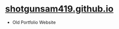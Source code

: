 # <a href="https://shotgunsam419.github.io/" target="_blank">shotgunsam419.github.io</a>
<ul>
  <li> Old Portfolio Website</li>
</ul>
